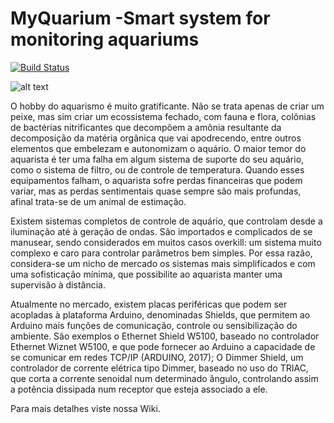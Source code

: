 # MyQuarium -Smart system for monitoring aquariums

[![Build Status](https://travis-ci.org/kevinmmartins/MyQuarium.svg?branch=master)](https://travis-ci.org/kevinmmartins/MyQuarium)

![alt text](https://user-images.githubusercontent.com/20428703/38178013-eacee016-35df-11e8-9c3b-47bc253d7c9d.png)

O hobby do aquarismo é muito gratificante. Não se trata apenas de criar um peixe, mas sim criar um ecossistema fechado, com fauna e flora, colônias de bactérias nitrificantes que decompõem a amônia resultante da decomposição da matéria orgânica que vai apodrecendo, entre outros elementos que embelezam e autonomizam o aquário. O maior temor do aquarista é ter uma falha em algum sistema de suporte do seu aquário, como o sistema de filtro, ou de controle de temperatura. Quando esses equipamentos falham, o aquarista sofre perdas financeiras que podem variar, mas as perdas sentimentais quase sempre são mais profundas, afinal trata-se de um animal de estimação.

Existem sistemas completos de controle de aquário, que controlam desde a iluminação até à geração de ondas. São importados e complicados de se manusear, sendo considerados em muitos casos overkill: um sistema muito complexo e caro para controlar parâmetros bem simples. Por essa razão, considera-se um nicho de mercado os sistemas mais simplificados e com uma sofisticação mínima, que possibilite ao aquarista manter uma supervisão à distância.
  
Atualmente no mercado, existem placas periféricas que podem ser acopladas à plataforma Arduino, denominadas Shields, que permitem ao Arduino mais funções de comunicação, controle ou sensibilização do ambiente. São exemplos o Ethernet Shield W5100, baseado no controlador Ethernet Wiznet W5100, e que pode fornecer ao Arduino a capacidade de se comunicar em redes TCP/IP (ARDUINO, 2017); O Dimmer Shield, um controlador de corrente elétrica tipo Dimmer, baseado no uso do TRIAC, que corta a corrente senoidal num determinado ângulo, controlando assim a potência dissipada num receptor que esteja associado a ele.

Para mais detalhes viste nossa Wiki.

